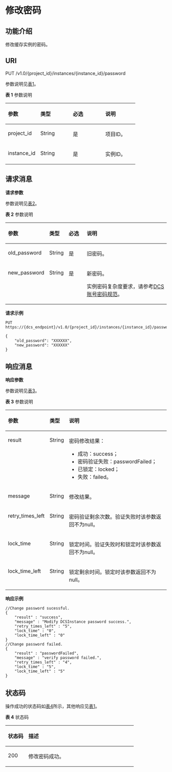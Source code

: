 # 修改密码<a name="ZH-CN_TOPIC_0166889642"></a>

## 功能介绍<a name="section624561415814"></a>

修改缓存实例的密码。

## **URI**<a name="section10627123311133"></a>

PUT /v1.0/\{project\_id\}/instances/\{instance\_id\}/password

参数说明见[表1](#table1899262913382)。

**表 1**  参数说明

<a name="table1899262913382"></a>
<table><thead align="left"><tr id="row1599115293389"><th class="cellrowborder" valign="top" width="25%" id="mcps1.2.5.1.1"><p id="p15991152913819"><a name="p15991152913819"></a><a name="p15991152913819"></a>参数</p>
</th>
<th class="cellrowborder" valign="top" width="25%" id="mcps1.2.5.1.2"><p id="p129916298387"><a name="p129916298387"></a><a name="p129916298387"></a>类型</p>
</th>
<th class="cellrowborder" valign="top" width="25%" id="mcps1.2.5.1.3"><p id="p13991142913384"><a name="p13991142913384"></a><a name="p13991142913384"></a>必选</p>
</th>
<th class="cellrowborder" valign="top" width="25%" id="mcps1.2.5.1.4"><p id="p1991329193814"><a name="p1991329193814"></a><a name="p1991329193814"></a>说明</p>
</th>
</tr>
</thead>
<tbody><tr id="row11992929163813"><td class="cellrowborder" valign="top" width="25%" headers="mcps1.2.5.1.1 "><p id="p159911329153817"><a name="p159911329153817"></a><a name="p159911329153817"></a>project_id</p>
</td>
<td class="cellrowborder" valign="top" width="25%" headers="mcps1.2.5.1.2 "><p id="p18992192943819"><a name="p18992192943819"></a><a name="p18992192943819"></a>String</p>
</td>
<td class="cellrowborder" valign="top" width="25%" headers="mcps1.2.5.1.3 "><p id="p9992172933814"><a name="p9992172933814"></a><a name="p9992172933814"></a>是</p>
</td>
<td class="cellrowborder" valign="top" width="25%" headers="mcps1.2.5.1.4 "><p id="p20992829103811"><a name="p20992829103811"></a><a name="p20992829103811"></a>项目ID。</p>
</td>
</tr>
<tr id="row17992929193810"><td class="cellrowborder" valign="top" width="25%" headers="mcps1.2.5.1.1 "><p id="p1899282919384"><a name="p1899282919384"></a><a name="p1899282919384"></a>instance_id</p>
</td>
<td class="cellrowborder" valign="top" width="25%" headers="mcps1.2.5.1.2 "><p id="p15992229153810"><a name="p15992229153810"></a><a name="p15992229153810"></a>String</p>
</td>
<td class="cellrowborder" valign="top" width="25%" headers="mcps1.2.5.1.3 "><p id="p199921129133818"><a name="p199921129133818"></a><a name="p199921129133818"></a>是</p>
</td>
<td class="cellrowborder" valign="top" width="25%" headers="mcps1.2.5.1.4 "><p id="p199212910384"><a name="p199212910384"></a><a name="p199212910384"></a>实例ID。</p>
</td>
</tr>
</tbody>
</table>

## **请求消息**<a name="section17412144620133"></a>

**请求参数**

参数说明见[表2](#table153111335113816)。

**表 2**  参数说明

<a name="table153111335113816"></a>
<table><thead align="left"><tr id="row73117359383"><th class="cellrowborder" valign="top" width="19%" id="mcps1.2.5.1.1"><p id="p1031043517387"><a name="p1031043517387"></a><a name="p1031043517387"></a>参数</p>
</th>
<th class="cellrowborder" valign="top" width="11%" id="mcps1.2.5.1.2"><p id="p19310113593814"><a name="p19310113593814"></a><a name="p19310113593814"></a>类型</p>
</th>
<th class="cellrowborder" valign="top" width="12%" id="mcps1.2.5.1.3"><p id="p93101035183813"><a name="p93101035183813"></a><a name="p93101035183813"></a>必选</p>
</th>
<th class="cellrowborder" valign="top" width="57.99999999999999%" id="mcps1.2.5.1.4"><p id="p173101235153817"><a name="p173101235153817"></a><a name="p173101235153817"></a>说明</p>
</th>
</tr>
</thead>
<tbody><tr id="row1631133513386"><td class="cellrowborder" valign="top" width="19%" headers="mcps1.2.5.1.1 "><p id="p15311153513819"><a name="p15311153513819"></a><a name="p15311153513819"></a>old_password</p>
</td>
<td class="cellrowborder" valign="top" width="11%" headers="mcps1.2.5.1.2 "><p id="p83117356388"><a name="p83117356388"></a><a name="p83117356388"></a>String</p>
</td>
<td class="cellrowborder" valign="top" width="12%" headers="mcps1.2.5.1.3 "><p id="p14311153513817"><a name="p14311153513817"></a><a name="p14311153513817"></a>是</p>
</td>
<td class="cellrowborder" valign="top" width="57.99999999999999%" headers="mcps1.2.5.1.4 "><p id="p93111435193817"><a name="p93111435193817"></a><a name="p93111435193817"></a>旧密码。</p>
</td>
</tr>
<tr id="row1231173523817"><td class="cellrowborder" valign="top" width="19%" headers="mcps1.2.5.1.1 "><p id="p163111355384"><a name="p163111355384"></a><a name="p163111355384"></a>new_password</p>
</td>
<td class="cellrowborder" valign="top" width="11%" headers="mcps1.2.5.1.2 "><p id="p11311153518384"><a name="p11311153518384"></a><a name="p11311153518384"></a>String</p>
</td>
<td class="cellrowborder" valign="top" width="12%" headers="mcps1.2.5.1.3 "><p id="p53111335163815"><a name="p53111335163815"></a><a name="p53111335163815"></a>是</p>
</td>
<td class="cellrowborder" valign="top" width="57.99999999999999%" headers="mcps1.2.5.1.4 "><p id="p1151217611544"><a name="p1151217611544"></a><a name="p1151217611544"></a>新密码。</p>
<p id="p142316116477"><a name="p142316116477"></a><a name="p142316116477"></a>实例密码复杂度要求，请参考<a href="https://support.huaweicloud.com/dcs_faq/dcs-zh-ug-190228001.html" target="_blank" rel="noopener noreferrer">DCS账号密码规范</a>。</p>
</td>
</tr>
</tbody>
</table>

**请求示例**

```
PUT https://{dcs_endpoint}/v1.0/{project_id}/instances/{instance_id}/password
```

```
{
    "old_password": "XXXXXX",
    "new_password": "XXXXXX"
}
```

## **响应消息**<a name="section1417213312142"></a>

**响应参数**

参数说明见[表3](#table1861319576383)。

**表 3**  参数说明

<a name="table1861319576383"></a>
<table><thead align="left"><tr id="row1961225712388"><th class="cellrowborder" valign="top" width="25%" id="mcps1.2.4.1.1"><p id="p136126577389"><a name="p136126577389"></a><a name="p136126577389"></a>参数</p>
</th>
<th class="cellrowborder" valign="top" width="12%" id="mcps1.2.4.1.2"><p id="p76121757113816"><a name="p76121757113816"></a><a name="p76121757113816"></a>类型</p>
</th>
<th class="cellrowborder" valign="top" width="63%" id="mcps1.2.4.1.3"><p id="p26121157123820"><a name="p26121157123820"></a><a name="p26121157123820"></a>说明</p>
</th>
</tr>
</thead>
<tbody><tr id="row166121557203812"><td class="cellrowborder" valign="top" width="25%" headers="mcps1.2.4.1.1 "><p id="p661215713816"><a name="p661215713816"></a><a name="p661215713816"></a>result</p>
</td>
<td class="cellrowborder" valign="top" width="12%" headers="mcps1.2.4.1.2 "><p id="p1361217571386"><a name="p1361217571386"></a><a name="p1361217571386"></a>String</p>
</td>
<td class="cellrowborder" valign="top" width="63%" headers="mcps1.2.4.1.3 "><p id="p161215718387"><a name="p161215718387"></a><a name="p161215718387"></a>密码修改结果：</p>
<a name="ul961213577385"></a><a name="ul961213577385"></a><ul id="ul961213577385"><li>成功：success；</li><li>密码验证失败：passwordFailed；</li><li>已锁定：locked；</li><li>失败：failed。</li></ul>
</td>
</tr>
<tr id="row11613175783810"><td class="cellrowborder" valign="top" width="25%" headers="mcps1.2.4.1.1 "><p id="p1661215710381"><a name="p1661215710381"></a><a name="p1661215710381"></a>message</p>
</td>
<td class="cellrowborder" valign="top" width="12%" headers="mcps1.2.4.1.2 "><p id="p20613957153810"><a name="p20613957153810"></a><a name="p20613957153810"></a>String</p>
</td>
<td class="cellrowborder" valign="top" width="63%" headers="mcps1.2.4.1.3 "><p id="p13613165713818"><a name="p13613165713818"></a><a name="p13613165713818"></a>修改结果。</p>
</td>
</tr>
<tr id="row1861345773818"><td class="cellrowborder" valign="top" width="25%" headers="mcps1.2.4.1.1 "><p id="p146132571380"><a name="p146132571380"></a><a name="p146132571380"></a>retry_times_left</p>
</td>
<td class="cellrowborder" valign="top" width="12%" headers="mcps1.2.4.1.2 "><p id="p1693410516476"><a name="p1693410516476"></a><a name="p1693410516476"></a>String</p>
</td>
<td class="cellrowborder" valign="top" width="63%" headers="mcps1.2.4.1.3 "><p id="p36131657153819"><a name="p36131657153819"></a><a name="p36131657153819"></a>密码验证剩余次数。验证失败时该参数返回不为null。</p>
</td>
</tr>
<tr id="row156131057123818"><td class="cellrowborder" valign="top" width="25%" headers="mcps1.2.4.1.1 "><p id="p156132057163817"><a name="p156132057163817"></a><a name="p156132057163817"></a>lock_time</p>
</td>
<td class="cellrowborder" valign="top" width="12%" headers="mcps1.2.4.1.2 "><p id="p1393235114720"><a name="p1393235114720"></a><a name="p1393235114720"></a>String</p>
</td>
<td class="cellrowborder" valign="top" width="63%" headers="mcps1.2.4.1.3 "><p id="p261395712388"><a name="p261395712388"></a><a name="p261395712388"></a>锁定时间。验证失败时和锁定时该参数返回不为null。</p>
</td>
</tr>
<tr id="row1961385710387"><td class="cellrowborder" valign="top" width="25%" headers="mcps1.2.4.1.1 "><p id="p1961345733810"><a name="p1961345733810"></a><a name="p1961345733810"></a>lock_time_left</p>
</td>
<td class="cellrowborder" valign="top" width="12%" headers="mcps1.2.4.1.2 "><p id="p8927551114720"><a name="p8927551114720"></a><a name="p8927551114720"></a>String</p>
</td>
<td class="cellrowborder" valign="top" width="63%" headers="mcps1.2.4.1.3 "><p id="p13613105783815"><a name="p13613105783815"></a><a name="p13613105783815"></a>锁定剩余时间。锁定时该参数返回不为null。</p>
</td>
</tr>
</tbody>
</table>

**响应示例**

```
//Change password sucessful.
{
    "result" : "success",
    "message" : "Modify DCSInstance password success.",
    "retry_times_left" : "5",
    "lock_time" : "0",
    "lock_time_left" : "0"
}
//Change password failed.
{
    "result" : "passwordFailed",
    "message" : "verify password failed.",
    "retry_times_left" : "4",
    "lock_time" : "5",
    "lock_time_left" : "5"
}
```

## **状态码**<a name="section4860101417132"></a>

操作成功的状态码如[表4](#table486141410130)所示，其他响应见[表1](状态码.md#table5210141351517)。

**表 4**  状态码

<a name="table486141410130"></a>
<table><thead align="left"><tr id="row18616141139"><th class="cellrowborder" valign="top" width="15.98%" id="mcps1.2.3.1.1"><p id="p1986191418133"><a name="p1986191418133"></a><a name="p1986191418133"></a>状态码</p>
</th>
<th class="cellrowborder" valign="top" width="84.02%" id="mcps1.2.3.1.2"><p id="p18861111415138"><a name="p18861111415138"></a><a name="p18861111415138"></a>描述</p>
</th>
</tr>
</thead>
<tbody><tr id="row786131451312"><td class="cellrowborder" valign="top" width="15.98%" headers="mcps1.2.3.1.1 "><p id="p6861114181311"><a name="p6861114181311"></a><a name="p6861114181311"></a>200</p>
</td>
<td class="cellrowborder" valign="top" width="84.02%" headers="mcps1.2.3.1.2 "><p id="p48619143136"><a name="p48619143136"></a><a name="p48619143136"></a>修改密码成功。</p>
</td>
</tr>
</tbody>
</table>


